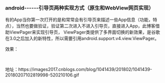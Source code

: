 ### android------引导页两种实现方式（原生和WebView网页实现）

<p>有的App当你第一次打开的是和常常会有引导页来描述一些App信息（功能，特点），当然也要做验证，验证第二次进入不进入引导页，直接进入App，此博客借助ViewPager来实现引导页， ViewPager类提供了多界面切换的新效果，是谷歌在3.0之后加入的新特性，所以需要引用android.support.v4.view.ViewPager。</p> 
<p>效果：</p> 
<p>&nbsp;&nbsp;&nbsp;&nbsp;<img alt="" src="https://images2017.cnblogs.com/blog/1041439/201802/1041439-20180207102819998-520210106.gif"></p> 

<p>地址：https://images2017.cnblogs.com/blog/1041439/201802/1041439-20180207102819998-520210106.gif</p>
